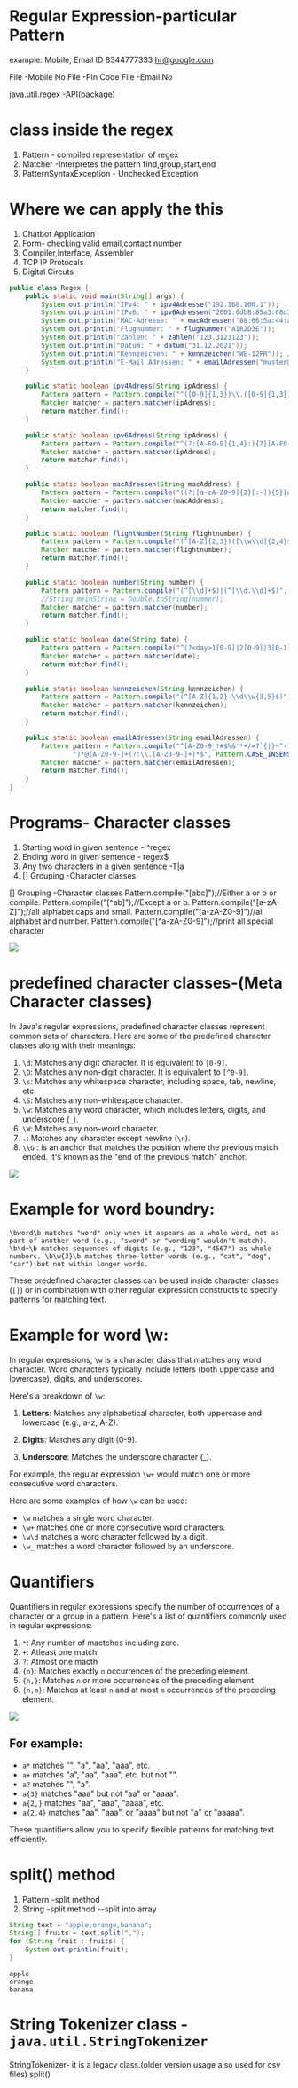 # Regular Expression-particular Pattern
example: Mobile, Email ID
8344777333 hr@google.com

File -Mobile No
File -Pin Code
File -Email No

java.util.regex -API(package)

# class inside the regex
1) Pattern -
compiled representation of regex
2) Matcher -Interpretes the pattern
find,group,start,end
3) PatternSyntaxException - Unchecked Exception


# Where we can apply the this

1) Chatbot Application
2) Form- checking valid email,contact number
3) Compiler,Interface, Assembler
4) TCP IP Protocals
5) Digital Circuts

```java
public class Regex {
	public static void main(String[] args) {
		System.out.println("IPv4: " + ipv4Adresse("192.168.100.1"));
		System.out.println("IPv6: " + ipv6Adressen("2001:0db8:85a3:08d3:1319:8a2e:0370:7344"));
		System.out.println("MAC-Adresse: " + macAdressen("88:66:5a:44:a9:12"));
		System.out.println("Flugnummer: " + flugNummer("AIR2D3E"));
		System.out.println("Zahlen: " + zahlen("123.3123123"));
		System.out.println("Datum: " + datum("31.12.2021"));
		System.out.println("Kennzeichen: " + kennzeichen("WE-12FR")); // XX-XXXX oder X-XXXXXX Leerzeichen muss angegeben werden
		System.out.println("E-Mail Adressen: " + emailAdressen("muster@muster.de"));
	}

	public static boolean ipv4Adress(String ipAdress) {
		Pattern pattern = Pattern.compile("^([0-9]{1,3})\\.([0-9]{1,3})\\.([0-9]{1,3})\\.([0-9]{1,3})$", Pattern.CASE_INSENSITIVE);
		Matcher matcher = pattern.matcher(ipAdress);
		return matcher.find();
	}

	public static boolean ipv6Adress(String ipAdress) {
		Pattern pattern = Pattern.compile("^(?:[A-F0-9]{1,4}:){7}[A-F0-9]{1,4}$", Pattern.CASE_INSENSITIVE);
		Matcher matcher = pattern.matcher(ipAdress);
		return matcher.find();
	}

	public static boolean macAdressen(String macAddress) {
		Pattern pattern = Pattern.compile("((?:[a-zA-Z0-9]{2}[:-]){5}[a-zA-Z0-9]{2})", Pattern.CASE_INSENSITIVE);
		Matcher matcher = pattern.matcher(macAddress);
		return matcher.find();
	}

	public static boolean flightNumber(String flightnumber) {
		Pattern pattern = Pattern.compile("(^[A-Z]{2,3})([\\w\\d]{2,4}$)", Pattern.CASE_INSENSITIVE);
		Matcher matcher = pattern.matcher(flightnumber);
		return matcher.find();
	}

	public static boolean number(String number) {
		Pattern pattern = Pattern.compile("(^[\\d]+$)|(^[\\d.\\d]+$)", Pattern.CASE_INSENSITIVE);
		//String meinString = Double.toString(nummer);
		Matcher matcher = pattern.matcher(number);
		return matcher.find();
	}

	public static boolean date(String date) {
		Pattern pattern = Pattern.compile("^(?<day>1[0-9]|2[0-9]|3[0-1]).(?<month>1[0-2]|0[1-9]).(?<year>[0-9]{4})$", Pattern.CASE_INSENSITIVE);
		Matcher matcher = pattern.matcher(date);
		return matcher.find();
	}

	public static boolean kennzeichen(String kennzeichen) {
		Pattern pattern = Pattern.compile("(^[A-Z]{1,2}-\\d\\w{3,5}$)", Pattern.CASE_INSENSITIVE);
		Matcher matcher = pattern.matcher(kennzeichen);
		return matcher.find();
	}

	public static boolean emailAdressen(String emailAdressen) {
		Pattern pattern = Pattern.compile("^[A-Z0-9_!#$%&'*+/=?`{|}~^-]+(?:\\.[A-Z0-9_!#$%&'*+/=?`{|}~^-]+↵\n" +
				")*@[A-Z0-9-]+(?:\\.[A-Z0-9-]+)*$", Pattern.CASE_INSENSITIVE);
		Matcher matcher = pattern.matcher(emailAdressen);
		return matcher.find();
	}
}
```

# Programs- Character classes
1) Starting word in given sentence - ^regex
2) Ending word in given sentence - regex$
3) Any two characters in a given sentence -T|a
4) [] Grouping -Character classes


[] Grouping -Character classes
Pattern.compile("[abc]");//Either a or b or compile.
Pattern.compile("[^ab]");//Except a or b.
Pattern.compile("[a-zA-Z]");//all alphabet caps and small.
Pattern.compile("[a-zA-Z0-9]")//all alphabet and number.
Pattern.compile("[^a-zA-Z0-9]");//print all special character

<img src="./img/Bracket.png">


# predefined character classes-(Meta Character classes)
In Java's regular expressions, predefined character classes represent common sets of characters. Here are some of the predefined character classes along with their meanings:

1. `\d`: Matches any digit character. It is equivalent to `[0-9]`.
2. `\D`: Matches any non-digit character. It is equivalent to `[^0-9]`.
3. `\s`: Matches any whitespace character, including space, tab, newline, etc.
4. `\S`: Matches any non-whitespace character.
5. `\w`: Matches any word character, which includes letters, digits, and underscore (`_`).
6. `\W`: Matches any non-word character.
7. `.`: Matches any character except newline (`\n`).
8. `\\G` : is an anchor that matches the position where the previous match ended. It's known as the "end of the previous match" anchor.


<img src="./img/MetaCharacter.png">

# Example for word boundry:
`\bword\b matches "word" only when it appears as a whole word, not as part of another word (e.g., "sword" or "wording" wouldn't match).
\b\d+\b matches sequences of digits (e.g., "123", "4567") as whole numbers.
\b\w{3}\b matches three-letter words (e.g., "cat", "dog", "car") but not within longer words.`

These predefined character classes can be used inside character classes (`[]`) or in combination with other regular expression constructs to specify patterns for matching text.

# Example for word \w:
In regular expressions, `\w` is a character class that matches any word character. Word characters typically include letters (both uppercase and lowercase), digits, and underscores. 

Here's a breakdown of `\w`:

1. **Letters**: Matches any alphabetical character, both uppercase and lowercase (e.g., a-z, A-Z).

2. **Digits**: Matches any digit (0-9).

3. **Underscore**: Matches the underscore character (_).

For example, the regular expression `\w+` would match one or more consecutive word characters.

Here are some examples of how `\w` can be used:

- `\w` matches a single word character.
- `\w+` matches one or more consecutive word characters.
- `\w\d` matches a word character followed by a digit.
- `\w_` matches a word character followed by an underscore.




# Quantifiers
Quantifiers in regular expressions specify the number of occurrences of a character or a group in a pattern. Here's a list of quantifiers commonly used in regular expressions:

1. `*`: Any number of mactches including zero.
2. `+`: Atleast one match.
3. `?`: Atmost one macth
4. `{n}`: Matches exactly `n` occurrences of the preceding element.
5. `{n,}`: Matches `n` or more occurrences of the preceding element.
6. `{n,m}`: Matches at least `n` and at most `m` occurrences of the preceding element.

<img src="./img/Quantifiers.png">

## For example:
- `a*` matches "", "a", "aa", "aaa", etc.
- `a+` matches "a", "aa", "aaa", etc. but not "".
- `a?` matches "", "a".
- `a{3}` matches "aaa" but not "aa" or "aaaa".
- `a{2,}` matches "aa", "aaa", "aaaa", etc.
- `a{2,4}` matches "aa", "aaa", or "aaaa" but not "a" or "aaaaa".

These quantifiers allow you to specify flexible patterns for matching text efficiently.




# split() method

1) Pattern -split method
2) String -split method --split into array
```java
String text = "apple,orange,banana";
String[] fruits = text.split(",");
for (String fruit : fruits) {
    System.out.println(fruit);
}
```
```Output
apple
orange
banana
```

# String Tokenizer class - `java.util.StringTokenizer`

StringTokenizer- it is a legacy class.(older version usage also used for csv files)
split()







